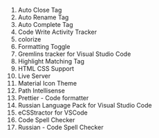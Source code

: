 <ol>
  <li>Auto Close Tag</li>
  <li>Auto Rename Tag</li>
  <li>Auto Complete Tag</li>
  <li>Code Write Activity Tracker</li>
  <li>colorize</li>
  <li>Formatting Toggle</li>
  <li>Gremlins tracker for Visual Studio Code</li>
  <li>Highlight Matching Tag</li>
  <li>HTML CSS Support</li>
  <li>Live Server</li>
  <li>Material Icon Theme</li>
  <li>Path Intellisense</li>
  <li>Prettier - Code formatter</li>
  <li>Russian Language Pack for Visual Studio Code</li>
  <li>eCSStractor for VSCode</li>
   <li>Code Spell Checker</li>
   <li>Russian - Code Spell Checker</li>
</ol>
